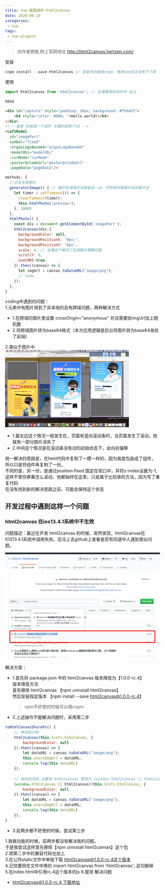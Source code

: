 ```yaml
---
title: Vue-截图插件-html2canvas
date: 2020-06-10
categories:
 - Vue
tags:
 - Vue-plugins
---
```


> 向作者致敬,附上官网地址 http://html2canvas.hertzen.com/

安装
```js
cnpm install --save html2canvas // 有条件的就用cnpm，我用npm反正没有下下来
```

使用
```js
import html2canvas from 'html2canvas'; // 在需要用的组件中 定义
```

html
```html
<div id="capture" style="padding: 10px; background: #f5da55">
    <h4 style="color: #000; ">Hello world!</h4>
</div>
<!-- 或者 封装成一个组件 关键的是那个id -->
<LeftModel
  id="imagePart"
  symbol="fixed"
  :organLogoBase64="organLogoBase64"
  :modelObj="modelObj"
  :curMode="curMode"
  :posterQrCodeUrl="posterQrCodeUrl"
  :pageData="pageData"/>
```

```js
methods: {
  //点击生成图片
  generatorImage() { // 最好在调用方法是延迟一点，不然有时候图片会加载不全
    let timer = setTimeout(() => {
      clearTimeout(timer);
      this.htmlPhoto('preview');
    }, 1000)
  },
  htmlPhoto() {
    const div = document.getElementById('imagePart');
    html2canvas(div,{
      backgroundColor: null,
      backgroundPositionX: '0px;',
      backgroundPositionY: '0px',
      scale: 4, // 设置这个解决了生成图片模糊问题
      scrollY: 0,
      useCORS:true,
    }).then((canvas) => {
      let imgUrl = canvas.toDataURL("image/png");
      // todo
    });
  },
}
```

coding中遇到的问题：<br>
1.元素中有图片用到了非本地的会有跨域问题，两种解决方式<br>
  - 1.在跨域的图片里设置 crossOrigin="anonymous" 并且需要给imgUrl加上随机数<br>
  - 2.将跨域图片转为base64格式（本次应用逻辑是后台将图片转为base64发给了前端）<br>

2.类似于图片中<br>
<img src="../../imgs/plugins/13.png" style="width: 80%;">
- 1.最左边这个情况一般发生在，页面有竖向滚动条时，当页面发生了滚动，他就有一部分图片消失了
- 2.中间这个情况是在滚动条没有动的初始状态下，会向右偏移

统一解决的思路是，在html代码中复制了一模一样的，因为我是包装成了组件，所以只是将组件再复制了一份。<br>
不同的是，另一份，是通过position:fixed 国定在视口中，并将z-index设置为-1,<br>
这样不管你屏幕怎么滚动，他都始终在这里。只是属于比较笨的方法，因为写了重复代码<br>
在没有找到新的解决思路之前，可能会保持这个状态<br>

## 开发过程中遇到这样一个问题
### <b>html2canvas 在ios13.4.1系统中不生效</b><br>

问题描述：最近在开发 html2canvas 的时候，突然发现，html2canvas在IOS13.4.1系统中调用失败。后马上去github上查看是否有同道中人遇到类似问题。

<img src="./img/4.png" style="width: 100%;">

解决方案：<br>

- 1.首先将 package.json 中的 html2canvas 版本降低为【1.0.0-rc.4】<br>
  版本降低方法<br>
  首先移除 html2canvas 【npm uninstall html2canvas】<br>
  然后安装指定版本 【npm install --save html2canvas@1.0.0-rc.4】<br>
  > npm不好使的时候可以用cnpm

- 2.上述操作不能解决问题时，采用第二步

```js
toHtmlCanvasShareFn() {
	// 修改前代码
	html2canvas(this.$refs.htmlCanvas, {
		backgroundColor: null
	}).then((canvas) => {
		let dataURL = canvas.toDataURL("image/png");
		this.shareImgUrl = dataURL;
		console.log(this.dataURL)
	});

	// 修改后代码 主要将 html2canvas 修改为 (window.html2canvas || html2canvas)
	(window.html2canvas || html2canvas)(this.$refs.htmlCanvas, {
		backgroundColor: null
	}).then((canvas) => {
		let dataURL = canvas.toDataURL("image/png");
		this.shareImgUrl = dataURL;
		console.log(this.dataURL)
	});
}
```

- 3.前两步都不好使的时候，尝试第三步

1.我做功能的时候，前两步都没有解决我的问题。<br>
于是我尝试这样首先移除【npm uninstall html2canvas】这个包<br>
2.把第二步中的兼容代码也加上<br>
3.在公共static文件中单独下载 html2canvas@1.0.0-rc.4这个版本<br>
4.记住要把在文件中用的 import html2canvas from 'html2canvas'; 这句删掉<br>
5.在index.html中引用rc.4这个版本的js
6.提测 解决问题

- [html2canvas@1.0.0-rc.4 下载地址](https://github.com/niklasvh/html2canvas/releases/tag/v1.0.0-rc.4)